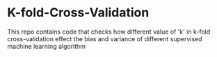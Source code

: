 # K-fold-Cross-Validation
This repo contains code that checks how different value of 'k' in k-fold cross-validation effect the bias and variance of different supervised machine learning algorithm
